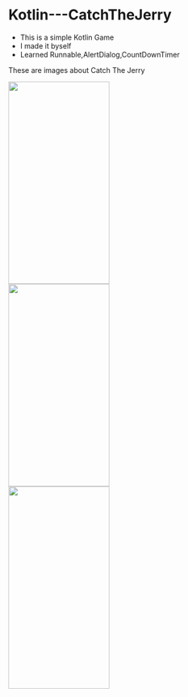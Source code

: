 # Kotlin---CatchTheJerry

- This is a simple Kotlin Game
- I made it byself
- Learned Runnable,AlertDialog,CountDownTimer

These are images about Catch The Jerry
<p float= "left">
<img src="https://user-images.githubusercontent.com/88238748/162577397-f12563f2-7f1b-47f6-9d32-99264faf488c.png" width="200" height="400"><br>
<img src="https://user-images.githubusercontent.com/88238748/162577449-23a71051-cb9f-4d59-b080-07f8883c6821.png" width="200" height="400"><br>
<img src="https://user-images.githubusercontent.com/88238748/162577459-dde5b5d3-d80f-44c0-89d6-22335f32de67.png" width="200" height="400">
</p>
